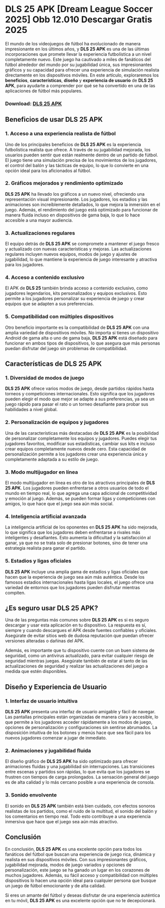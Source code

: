 # DLS 25 APK [Dream League Soccer 2025] Obb 12.010 Descargar Gratis 2025

El mundo de los videojuegos de fútbol ha evolucionado de manera impresionante en los últimos años, y **DLS 25 APK** es una de las últimas incorporaciones que promete llevar la experiencia futbolística a un nivel completamente nuevo. Este juego ha cautivado a miles de fanáticos del fútbol alrededor del mundo por su jugabilidad única, sus impresionantes gráficos y su capacidad para ofrecer una experiencia de simulación realista directamente en los dispositivos móviles. En este artículo, exploraremos los **beneficios**, **características**, **diseño** y **experiencia de usuario** de **DLS 25 APK**, para ayudarte a comprender por qué se ha convertido en una de las aplicaciones de fútbol más populares.

### Download: [DLS 25 APK](https://tinyurl.com/2cvjtnex)

## Beneficios de usar DLS 25 APK

### 1. **Acceso a una experiencia realista de fútbol**
Uno de los principales beneficios de **DLS 25 APK** es la experiencia futbolística realista que ofrece. A través de su jugabilidad mejorada, los usuarios pueden sentir que están realmente dentro de un partido de fútbol. El juego tiene una simulación precisa de los movimientos de los jugadores, el control del balón y las tácticas de equipo, lo que lo convierte en una opción ideal para los aficionados al fútbol.

### 2. **Gráficos mejorados y rendimiento optimizado**
**DLS 25 APK** ha llevado los gráficos a un nuevo nivel, ofreciendo una representación visual impresionante. Los jugadores, los estadios y las animaciones son increíblemente detallados, lo que mejora la inmersión en el juego. Además, el rendimiento del juego está optimizado para funcionar de manera fluida incluso en dispositivos de gama baja, lo que lo hace accesible a una mayor audiencia.

### 3. **Actualizaciones regulares**
El equipo detrás de **DLS 25 APK** se compromete a mantener el juego fresco y actualizado con nuevas características y mejoras. Las actualizaciones regulares incluyen nuevos equipos, modos de juego y ajustes de jugabilidad, lo que mantiene la experiencia de juego interesante y atractiva para los jugadores.

### 4. **Acceso a contenido exclusivo**
El APK de **DLS 25** también brinda acceso a contenido exclusivo, como jugadores legendarios, kits personalizados y equipos exclusivos. Esto permite a los jugadores personalizar su experiencia de juego y crear equipos que se adapten a sus preferencias.

### 5. **Compatibilidad con múltiples dispositivos**
Otro beneficio importante es la compatibilidad de **DLS 25 APK** con una amplia variedad de dispositivos móviles. No importa si tienes un dispositivo Android de gama alta o uno de gama baja, **DLS 25 APK** está diseñado para funcionar en ambos tipos de dispositivos, lo que asegura que más personas puedan disfrutar del juego sin problemas de compatibilidad.

## Características de DLS 25 APK

### 1. **Diversidad de modos de juego**
**DLS 25 APK** ofrece varios modos de juego, desde partidos rápidos hasta torneos y competiciones internacionales. Esto significa que los jugadores pueden elegir el modo que mejor se adapte a sus preferencias, ya sea un juego rápido para pasar el rato o un torneo desafiante para probar sus habilidades a nivel global.

### 2. **Personalización de equipos y jugadores**
Una de las características más destacadas de **DLS 25 APK** es la posibilidad de personalizar completamente los equipos y jugadores. Puedes elegir tus jugadores favoritos, modificar sus estadísticas, cambiar sus kits e incluso crear equipos completamente nuevos desde cero. Esta capacidad de personalización permite a los jugadores crear una experiencia única y completamente adaptada a su estilo de juego.

### 3. **Modo multijugador en línea**
El modo multijugador en línea es otro de los atractivos principales de **DLS 25 APK**. Los jugadores pueden enfrentarse a otros usuarios de todo el mundo en tiempo real, lo que agrega una capa adicional de competitividad y emoción al juego. Además, se pueden formar ligas y competiciones con amigos, lo que hace que el juego sea aún más social.

### 4. **Inteligencia artificial avanzada**
La inteligencia artificial de los oponentes en **DLS 25 APK** ha sido mejorada, lo que significa que los jugadores deben enfrentarse a rivales más inteligentes y desafiantes. Esto aumenta la dificultad y la satisfacción al ganar, ya que no se trata solo de presionar botones, sino de tener una estrategia realista para ganar el partido.

### 5. **Estadios y ligas oficiales**
**DLS 25 APK** incluye una amplia gama de estadios y ligas oficiales que hacen que la experiencia de juego sea aún más auténtica. Desde los famosos estadios internacionales hasta ligas locales, el juego ofrece una variedad de entornos que los jugadores pueden disfrutar mientras compiten.

## ¿Es seguro usar DLS 25 APK?

Una de las preguntas más comunes sobre **DLS 25 APK** es si es seguro descargar y usar esta aplicación en tu dispositivo. La respuesta es sí, siempre y cuando descargues el APK desde fuentes confiables y oficiales. Asegúrate de evitar sitios web de dudosa reputación que puedan ofrecer versiones alteradas o dañinas del APK.

Además, es importante que tu dispositivo cuente con un buen sistema de seguridad, como un antivirus actualizado, para evitar cualquier riesgo de seguridad mientras juegas. Asegúrate también de estar al tanto de las actualizaciones de seguridad y realizar las actualizaciones del juego a medida que estén disponibles.

## Diseño y Experiencia de Usuario

### 1. **Interfaz de usuario intuitiva**
**DLS 25 APK** presenta una interfaz de usuario amigable y fácil de navegar. Las pantallas principales están organizadas de manera clara y accesible, lo que permite a los jugadores acceder rápidamente a los modos de juego, opciones de personalización y configuraciones sin sentirse abrumados. La disposición intuitiva de los botones y menús hace que sea fácil para los nuevos jugadores comenzar a jugar de inmediato.

### 2. **Animaciones y jugabilidad fluida**
El diseño gráfico de **DLS 25 APK** ha sido optimizado para ofrecer animaciones fluidas y una jugabilidad sin interrupciones. Las transiciones entre escenas y partidos son rápidas, lo que evita que los jugadores se frustren con tiempos de carga prolongados. La sensación general del juego es de alta calidad y lo más cercano posible a una experiencia de consola.

### 3. **Sonido envolvente**
El sonido en **DLS 25 APK** también está bien cuidado, con efectos sonoros realistas de los partidos, como el ruido de la multitud, el sonido del balón y los comentarios en tiempo real. Todo esto contribuye a una experiencia inmersiva que hace que el juego sea aún más atractivo.

## Conclusión

En conclusión, **DLS 25 APK** es una excelente opción para todos los fanáticos del fútbol que buscan una experiencia de juego rica, dinámica y realista en sus dispositivos móviles. Con sus impresionantes gráficos, jugabilidad mejorada, modos de juego variados y opciones de personalización, este juego se ha ganado un lugar en los corazones de muchos jugadores. Además, su fácil acceso y compatibilidad con múltiples dispositivos lo hacen una opción ideal para cualquier persona que busque un juego de fútbol emocionante y de alta calidad.

Si eres un amante del fútbol y deseas disfrutar de una experiencia auténtica en tu móvil, **DLS 25 APK** es una excelente opción que no te decepcionará.
